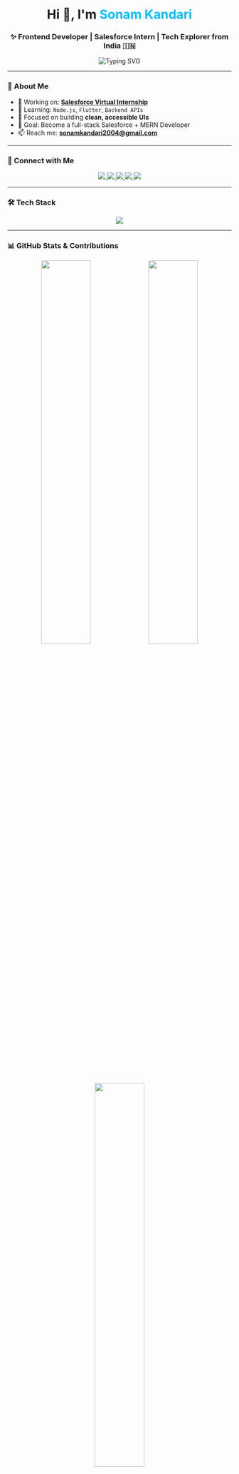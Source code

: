 <!-- Header Banner -->
<h1 align="center">Hi 👋, I'm <span style="color:#00bfff">Sonam Kandari</span></h1>
<h3 align="center">✨ Frontend Developer | Salesforce Intern | Tech Explorer from India 🇮🇳</h3>

<p align="center">
  <img src="https://readme-typing-svg.demolab.com?font=Fira+Code&size=22&pause=1000&center=true&vCenter=true&width=435&lines=Frontend+Developer;React+%7C+Node+%7C+Flutter;Salesforce+Enthusiast;Open+Source+Contributor;Lifelong+Learner" alt="Typing SVG" />
</p>

---

### 🌟 About Me

- 🔭 Working on: **[Salesforce Virtual Internship](https://www.salesforce.com/trailblazer/qo0cuajr9gf5hhq5sb)**
- 🌱 Learning: `Node.js`, `Flutter`, `Backend APIs`
- 🧠 Focused on building **clean, accessible UIs**
- 🎯 Goal: Become a full-stack Salesforce + MERN Developer
- 📫 Reach me: **sonamkandari2004@gmail.com**

---

### 🔗 Connect with Me

<p align="center">
  <a href="www.linkedin.com/in/sonam-kandari-3078a1286" target="_blank">
    <img src="https://img.shields.io/badge/LinkedIn-%230077B5?style=for-the-badge&logo=linkedin&logoColor=white"/>
  </a>
  <a href="https://twitter.com/sonamkandari674" target="_blank">
    <img src="https://img.shields.io/badge/Twitter-%231DA1F2?style=for-the-badge&logo=twitter&logoColor=white"/>
  </a>
  <a href="https://instagram.com/sonamkandari04" target="_blank">
    <img src="https://img.shields.io/badge/Instagram-%23E4405F?style=for-the-badge&logo=instagram&logoColor=white"/>
  </a>
  <a href="https://leetcode.com/sonamkandari" target="_blank">
    <img src="https://img.shields.io/badge/LeetCode-%23FFA116?style=for-the-badge&logo=leetcode&logoColor=black"/>
  </a>
  <a href="https://auth.geeksforgeeks.org/user/sonamkandj1ny" target="_blank">
    <img src="https://img.shields.io/badge/GFG-%2300C853?style=for-the-badge&logo=geeksforgeeks&logoColor=white"/>
  </a>
</p>

---

### 🛠️ Tech Stack

<p align="center">
  <img src="https://skillicons.dev/icons?i=html,css,js,react,flutter,nodejs,express,mongodb,mysql,python,java,c,git,linux,postman" />
</p>

---

<!-- GitHub Stats Section -->
### 📊 GitHub Stats & Contributions

<p align="center">
  <!-- GitHub Stats -->
  <img src="https://github-readme-stats.vercel.app/api?username=sonamkandari&show_icons=true&theme=tokyonight&hide_border=true" width="47%" />

  <!-- GitHub Streak (Fixed) -->
<img src="https://github-readme-streak-stats.vercel.app?user=sonamkandari&theme=tokyonight&hide_border=true" width="47%" />
</p>

<p align="center">
  <!-- Top Languages -->
  <img src="https://github-readme-stats.vercel.app/api/top-langs/?username=sonamkandari&layout=compact&theme=tokyonight&hide_border=true&langs_count=8" width="47%" />
</p>


---

### 🔥 Contribution Graph

<p align="center">
  <img src="https://github-readme-activity-graph.vercel.app/graph?username=sonamkandari&theme=tokyo-night&area=true&hide_border=true" width="100%" />
</p>

---

### 🏆 GitHub Trophies

<p align="center">
  <img src="https://github-profile-trophy.vercel.app/?username=sonamkandari&theme=tokyonight&no-frame=true&no-bg=true&margin-w=15&column=6" />
</p>


